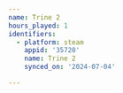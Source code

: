 ```yaml
---
name: Trine 2
hours_played: 1
identifiers:
  - platform: steam
    appid: '35720'
    name: Trine 2
    synced_on: '2024-07-04'

---
```

